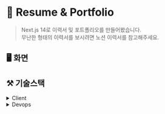 # 📃 Resume & Portfolio

> Next.js 14로 이력서 및 포트폴리오를 만들어봤습니다.  
> 무난한 형태의 이력서를 보시려면 노션 이력서를 참고해주세요.

## 🖥️ 화면

## ⚒️ 기술스택

<details>
    <summary>Client</summary>
    <ul>
        <li>Next.js</li>
        <li>Typescript</li>
        <li>SASS</li>
    </ul>
</details>

<details>
    <summary>Devops</summary>
    <ul>
        <li>Docker</li>
        <li>Github Action</li>
    </ul>
</details>
